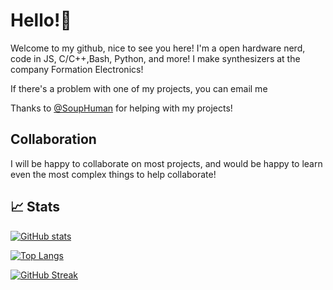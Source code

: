 # Hello!👋
Welcome to my github, nice to see you here! I'm a open hardware nerd, code in JS, C/C++,Bash, Python, and more! I make synthesizers at the company Formation Electronics!

If there's a problem with one of my projects, you can email me

Thanks to [@SoupHuman](https://github.com/SoupHuman) for helping with my projects!

## Collaboration
I will be happy to collaborate on most projects, and would be happy to learn even the most complex things to help collaborate!

## 📈 Stats

[![GitHub stats](https://github-readme-stats.vercel.app/api?username=electron271&show_icons=true&theme=synthwave&include_all_commits=true)](https://github.com/electron271/electron271)

[![Top Langs](https://github-readme-stats.vercel.app/api/top-langs/?username=electron271&langs_count=10&exclude_repo=archive&layout=compact)](https://github.com/electron271/electron271)

[![GitHub Streak](http://github-readme-streak-stats.herokuapp.com?user=electron271&theme=synthwave)](https://git.io/streak-stats)



